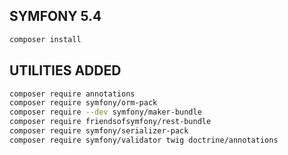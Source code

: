 ## SYMFONY 5.4 

```bash
composer install
```

## UTILITIES ADDED
```bash
composer require annotations
composer require symfony/orm-pack
composer require --dev symfony/maker-bundle
composer require friendsofsymfony/rest-bundle
composer require symfony/serializer-pack
composer require symfony/validator twig doctrine/annotations
```
